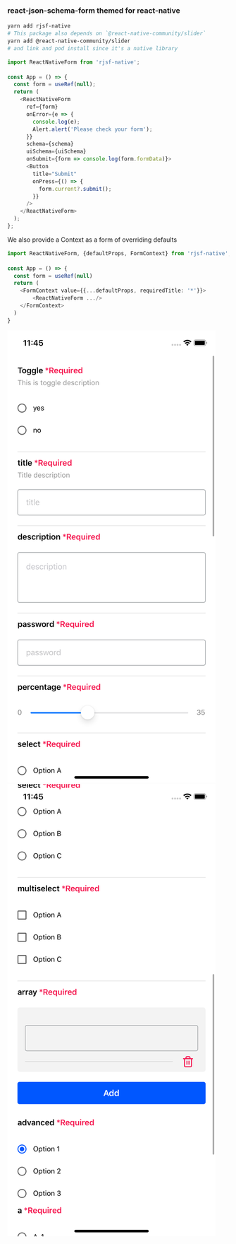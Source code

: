 ### react-json-schema-form themed for react-native

```bash
yarn add rjsf-native
# This package also depends on `@react-native-community/slider`
yarn add @react-native-community/slider
# and link and pod install since it's a native library
```

```typescript
import ReactNativeForm from 'rjsf-native';

const App = () => {
  const form = useRef(null);
  return (
    <ReactNativeForm
      ref={form}
      onError={e => {
        console.log(e);
        Alert.alert('Please check your form');
      }}
      schema={schema}
      uiSchema={uiSchema}
      onSubmit={form => console.log(form.formData)}>
      <Button
        title="Submit"
        onPress={() => {
          form.current?.submit();
        }}
      />
    </ReactNativeForm>
  );
};
```

We also provide a Context as a form of overriding defaults

```typescript
import ReactNativeForm, {defaultProps, FormContext} from 'rjsf-native';

const App = () => {
  const form = useRef(null)
  return (
    <FormContext value={{...defaultProps, requiredTitle: '*'}}>
        <ReactNativeForm .../>
    </FormContext>
  )
}
```

![](./docs/Simulator%20Screen%20Shot%20-%20iPhone%2011%20-%202020-01-03%20at%2011.45.00.png)
![](./docs/Simulator%20Screen%20Shot%20-%20iPhone%2011%20-%202020-01-03%20at%2011.45.04.png)
